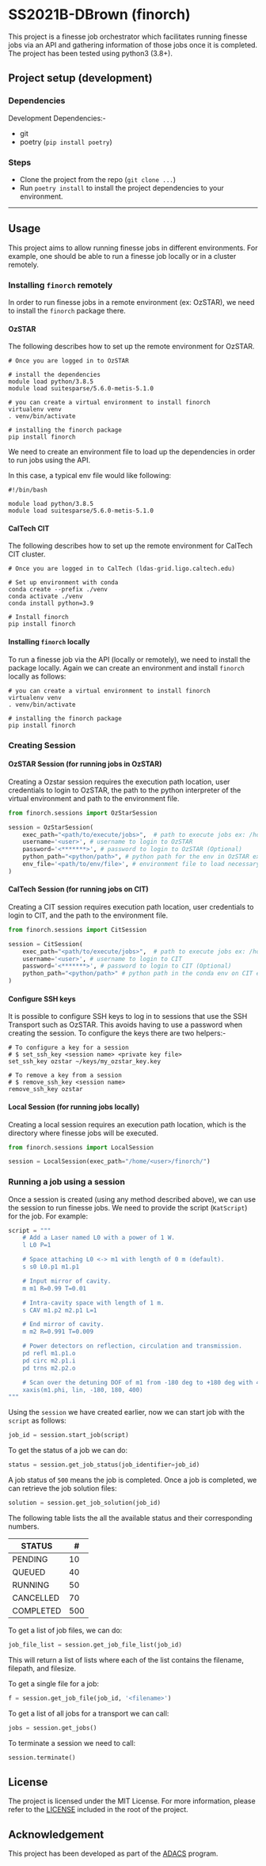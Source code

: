 # SS2021B-DBrown (finorch)

This project is a finesse job orchestrator which facilitates running finesse jobs via an API and gathering information of
those jobs once it is completed. The project has been tested using python3 (3.8+).


## Project setup (development)

### Dependencies
Development Dependencies:-
* git
* poetry (`pip install poetry`)

### Steps
* Clone the project from the repo (`git clone ...`)
* Run `poetry install` to install the project dependencies to your environment.

***
## Usage

This project aims to allow running finesse jobs in different environments. For example, one should be able to run a 
finesse job locally or in a cluster remotely.

### Installing `finorch` remotely

In order to run finesse jobs in a remote environment (ex: OzSTAR), we need to install the `finorch` package there.

#### OzSTAR 
The following describes how to set up the remote environment for OzSTAR.

```shell
# Once you are logged in to OzSTAR

# install the dependencies
module load python/3.8.5
module load suitesparse/5.6.0-metis-5.1.0

# you can create a virtual environment to install finorch
virtualenv venv
. venv/bin/activate

# installing the finorch package
pip install finorch
```

We need to create an environment file to load up the dependencies in order to run jobs using the API.

In this case, a typical env file would like following:

```shell
#!/bin/bash

module load python/3.8.5
module load suitesparse/5.6.0-metis-5.1.0
```

#### CalTech CIT
The following describes how to set up the remote environment for CalTech CIT cluster.
```shell
# Once you are logged in to CalTech (ldas-grid.ligo.caltech.edu)

# Set up environment with conda
conda create --prefix ./venv
conda activate ./venv
conda install python=3.9

# Install finorch
pip install finorch
```

#### Installing `finorch` locally

To run a finesse job via the API (locally or remotely), we need to install the package locally. Again we can create
an environment and install `finorch` locally as follows:

```shell
# you can create a virtual environment to install finorch
virtualenv venv
. venv/bin/activate

# installing the finorch package
pip install finorch
```

### Creating Session

#### OzSTAR Session (for running jobs in OzSTAR)

Creating a Ozstar session requires the execution path location, user credentials to login to OzSTAR, the path to the python interpreter of the virtual environment and path to the environment file.

```python
from finorch.sessions import OzStarSession

session = OzStarSession(
    exec_path="<path/to/execute/jobs>",  # path to execute jobs ex: /home/<user>/finorch/jobs/
    username='<user>', # username to login to OzSTAR
    password='<*******>', # password to login to OzSTAR (Optional)
    python_path="<python/path>", # python path for the env in OzSTAR ex: /home/<user>/finorch/venv/bin/python
    env_file='<path/to/env/file>', # environment file to load necessary dependencies ex: /home/<user>/env.sh
)
```

#### CalTech Session (for running jobs on CIT)
Creating a CIT session requires execution path location, user credentials to login to CIT, and the path to the environment file.

```python
from finorch.sessions import CitSession

session = CitSession(
    exec_path="<path/to/execute/jobs>",  # path to execute jobs ex: /home/<user>/finorch/jobs/
    username='<user>', # username to login to CIT
    password='<*******>', # password to login to CIT (Optional)
    python_path="<python/path>" # python path in the conda env on CIT ex: /home/<user>/finorch/venv/bin/python
)
```

#### Configure SSH keys

It is possible to configure SSH keys to log in to sessions that use the SSH Transport such as OzSTAR. This avoids having to use a password when creating the session. To configure the keys there are two helpers:-
```shell
# To configure a key for a session
# $ set_ssh_key <session name> <private key file>
set_ssh_key ozstar ~/keys/my_ozstar_key.key

# To remove a key from a session
# $ remove_ssh_key <session name>
remove_ssh_key ozstar
```

#### Local Session (for running jobs locally)

Creating a local session requires an execution path location, which is the directory where finesse jobs will be executed.
```python
from finorch.sessions import LocalSession

session = LocalSession(exec_path="/home/<user>/finorch/")
```


### Running a job using a session

Once a session is created (using any method described above), we can use the session to run finesse jobs. We need to 
provide the script (`KatScript`) for the job. For example:

```python
script = """
    # Add a Laser named L0 with a power of 1 W.
    l L0 P=1

    # Space attaching L0 <-> m1 with length of 0 m (default).
    s s0 L0.p1 m1.p1

    # Input mirror of cavity.
    m m1 R=0.99 T=0.01

    # Intra-cavity space with length of 1 m.
    s CAV m1.p2 m2.p1 L=1

    # End mirror of cavity.
    m m2 R=0.991 T=0.009

    # Power detectors on reflection, circulation and transmission.
    pd refl m1.p1.o
    pd circ m2.p1.i
    pd trns m2.p2.o

    # Scan over the detuning DOF of m1 from -180 deg to +180 deg with 400 points.
    xaxis(m1.phi, lin, -180, 180, 400)
"""
```

Using the `session` we have created earlier, now we can start job with the `script` as follows:

```python
job_id = session.start_job(script)
```

To get the status of a job we can do:

```python
status = session.get_job_status(job_identifier=job_id)
```

A job status of `500` means the job is completed. Once a job is completed, we can retrieve the job solution files:

```python
solution = session.get_job_solution(job_id)
```
The following table lists the all the available status and their corresponding numbers. 

STATUS | # 
--- | --- 
PENDING | 10
QUEUED | 40
RUNNING | 50
CANCELLED | 70
COMPLETED | 500

To get a list of job files, we can do:

```python
job_file_list = session.get_job_file_list(job_id)
```

This will return a list of lists where each of the list contains the filename, filepath, and filesize.

To get a single file for a job:

```python
f = session.get_job_file(job_id, '<filename>')
```

To get a list of all jobs for a transport we can call:

```python
jobs = session.get_jobs()
```

To terminate a session we need to call:

```python
session.terminate()
```

## License

The project is licensed under the MIT License. For more information, please refer to the [LICENSE](LICENSE) included in 
the root of the project.

## Acknowledgement

This project has been developed as part of the [ADACS](https://adacs.org.au/) program.